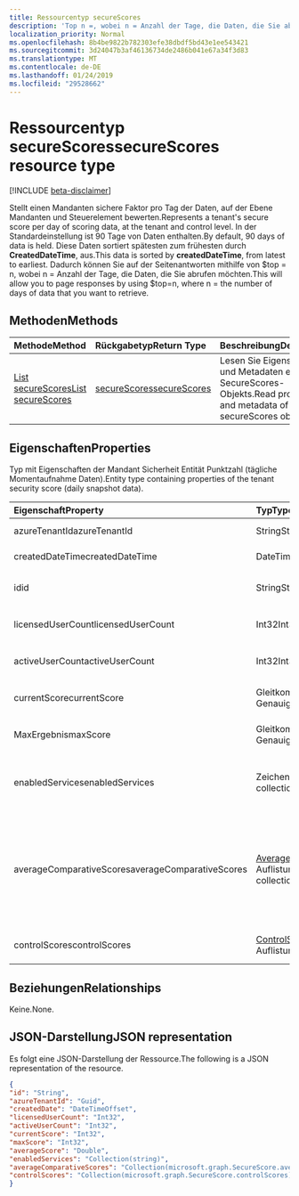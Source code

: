 ```yaml
---
title: Ressourcentyp secureScores
description: 'Top n =, wobei n = Anzahl der Tage, die Daten, die Sie abrufen möchten. '
localization_priority: Normal
ms.openlocfilehash: 8b4be9822b782303efe38dbdf5bd43e1ee543421
ms.sourcegitcommit: 3d24047b3af46136734de2486b041e67a34f3d83
ms.translationtype: MT
ms.contentlocale: de-DE
ms.lasthandoff: 01/24/2019
ms.locfileid: "29528662"
---
```

# <a name="securescores-resource-type"></a><span data-ttu-id="40d8d-103">Ressourcentyp secureScores</span><span class="sxs-lookup"><span data-stu-id="40d8d-103">secureScores resource type</span></span>

[!INCLUDE [beta-disclaimer](../../includes/beta-disclaimer.md)]

<span data-ttu-id="40d8d-104">Stellt einen Mandanten sichere Faktor pro Tag der Daten, auf der Ebene Mandanten und Steuerelement bewerten.</span><span class="sxs-lookup"><span data-stu-id="40d8d-104">Represents a tenant's secure score per day of scoring data, at the tenant and control level.</span></span> <span data-ttu-id="40d8d-105">In der Standardeinstellung ist 90 Tage von Daten enthalten.</span><span class="sxs-lookup"><span data-stu-id="40d8d-105">By default, 90 days of data is held.</span></span> <span data-ttu-id="40d8d-106">Diese Daten sortiert spätesten zum frühesten durch **CreatedDateTime**, aus.</span><span class="sxs-lookup"><span data-stu-id="40d8d-106">This data is sorted by **createdDateTime**, from latest to earliest.</span></span> <span data-ttu-id="40d8d-107">Dadurch können Sie auf der Seitenantworten mithilfe von $top = n, wobei n = Anzahl der Tage, die Daten, die Sie abrufen möchten.</span><span class="sxs-lookup"><span data-stu-id="40d8d-107">This will allow you to page responses by using $top=n, where n = the number of days of data that you want to retrieve.</span></span> 


## <a name="methods"></a><span data-ttu-id="40d8d-108">Methoden</span><span class="sxs-lookup"><span data-stu-id="40d8d-108">Methods</span></span>

| <span data-ttu-id="40d8d-109">Methode</span><span class="sxs-lookup"><span data-stu-id="40d8d-109">Method</span></span>   | <span data-ttu-id="40d8d-110">Rückgabetyp</span><span class="sxs-lookup"><span data-stu-id="40d8d-110">Return Type</span></span>|<span data-ttu-id="40d8d-111">Beschreibung</span><span class="sxs-lookup"><span data-stu-id="40d8d-111">Description</span></span>|
|:---------------|:--------|:----------|
|[<span data-ttu-id="40d8d-112">List secureScores</span><span class="sxs-lookup"><span data-stu-id="40d8d-112">List secureScores</span></span>](../api/securescores-list.md) | [<span data-ttu-id="40d8d-113">secureScores</span><span class="sxs-lookup"><span data-stu-id="40d8d-113">secureScores</span></span>](securescores.md) |<span data-ttu-id="40d8d-114">Lesen Sie Eigenschaften und Metadaten eines SecureScores-Objekts.</span><span class="sxs-lookup"><span data-stu-id="40d8d-114">Read properties and metadata of a secureScores object.</span></span>|


## <a name="properties"></a><span data-ttu-id="40d8d-115">Eigenschaften</span><span class="sxs-lookup"><span data-stu-id="40d8d-115">Properties</span></span>
<span data-ttu-id="40d8d-116">Typ mit Eigenschaften der Mandant Sicherheit Entität Punktzahl (tägliche Momentaufnahme Daten).</span><span class="sxs-lookup"><span data-stu-id="40d8d-116">Entity type containing properties of the tenant security score (daily snapshot data).</span></span>

|<span data-ttu-id="40d8d-117">Eigenschaft</span><span class="sxs-lookup"><span data-stu-id="40d8d-117">Property</span></span> |<span data-ttu-id="40d8d-118">Typ</span><span class="sxs-lookup"><span data-stu-id="40d8d-118">Type</span></span> |<span data-ttu-id="40d8d-119">Beschreibung</span><span class="sxs-lookup"><span data-stu-id="40d8d-119">Description</span></span> |
|:--|:--|:--|
|   <span data-ttu-id="40d8d-120">azureTenantId</span><span class="sxs-lookup"><span data-stu-id="40d8d-120">azureTenantId</span></span>   |   <span data-ttu-id="40d8d-121">String</span><span class="sxs-lookup"><span data-stu-id="40d8d-121">String</span></span>  |   <span data-ttu-id="40d8d-122">GUID-Zeichenfolge für Mandanten-ID ein.</span><span class="sxs-lookup"><span data-stu-id="40d8d-122">GUID string for tenant ID.</span></span>  |
|   <span data-ttu-id="40d8d-123">createdDateTime</span><span class="sxs-lookup"><span data-stu-id="40d8d-123">createdDateTime</span></span> |   <span data-ttu-id="40d8d-124">DateTimeOffset</span><span class="sxs-lookup"><span data-stu-id="40d8d-124">DateTimeOffset</span></span>  |   <span data-ttu-id="40d8d-125">Das Datum, wenn die Entität erstellt wird.</span><span class="sxs-lookup"><span data-stu-id="40d8d-125">The date when the entity is created.</span></span>  |
|   <span data-ttu-id="40d8d-126">id</span><span class="sxs-lookup"><span data-stu-id="40d8d-126">id</span></span>  |   <span data-ttu-id="40d8d-127">String</span><span class="sxs-lookup"><span data-stu-id="40d8d-127">String</span></span>  |   <span data-ttu-id="40d8d-128">Kombination von AzureTenantId_createdDateTime.</span><span class="sxs-lookup"><span data-stu-id="40d8d-128">Combination of azureTenantId_createdDateTime.</span></span>   |
|   <span data-ttu-id="40d8d-129">licensedUserCount</span><span class="sxs-lookup"><span data-stu-id="40d8d-129">licensedUserCount</span></span>   |   <span data-ttu-id="40d8d-130">Int32</span><span class="sxs-lookup"><span data-stu-id="40d8d-130">Int32</span></span>   |   <span data-ttu-id="40d8d-131">Die Anzahl der Benutzer des angegebenen Mandanten lizenziert.</span><span class="sxs-lookup"><span data-stu-id="40d8d-131">Licensed user count of the given tenant.</span></span>    |
|   <span data-ttu-id="40d8d-132">activeUserCount</span><span class="sxs-lookup"><span data-stu-id="40d8d-132">activeUserCount</span></span> |   <span data-ttu-id="40d8d-133">Int32</span><span class="sxs-lookup"><span data-stu-id="40d8d-133">Int32</span></span>   |   <span data-ttu-id="40d8d-134">Aktive Benutzeranzahl des angegebenen Mandanten.</span><span class="sxs-lookup"><span data-stu-id="40d8d-134">Active user count of the given tenant.</span></span>  |
|   <span data-ttu-id="40d8d-135">currentScore</span><span class="sxs-lookup"><span data-stu-id="40d8d-135">currentScore</span></span>    |   <span data-ttu-id="40d8d-136">Gleitkommawert mit doppelter Genauigkeit</span><span class="sxs-lookup"><span data-stu-id="40d8d-136">Double</span></span>  |   <span data-ttu-id="40d8d-137">Mandanten aktuellen erreicht Score am angegebenen Datum.</span><span class="sxs-lookup"><span data-stu-id="40d8d-137">Tenant current attained score on specified date.</span></span>    |
|   <span data-ttu-id="40d8d-138">MaxErgebnis</span><span class="sxs-lookup"><span data-stu-id="40d8d-138">maxScore</span></span> |  <span data-ttu-id="40d8d-139">Gleitkommawert mit doppelter Genauigkeit</span><span class="sxs-lookup"><span data-stu-id="40d8d-139">Double</span></span>  |   <span data-ttu-id="40d8d-140">Mandanten maximale Bewertung am angegebenen Datum.</span><span class="sxs-lookup"><span data-stu-id="40d8d-140">Tenant maximum possible score on specified date.</span></span>    |
|   <span data-ttu-id="40d8d-141">enabledServices</span><span class="sxs-lookup"><span data-stu-id="40d8d-141">enabledServices</span></span> |   <span data-ttu-id="40d8d-142">Zeichenfolgenauflistung</span><span class="sxs-lookup"><span data-stu-id="40d8d-142">String collection</span></span>   |   <span data-ttu-id="40d8d-143">Microsoft-Dienste für den Mandanten (beispielsweise Exchange online, Skype, Sharepoint).</span><span class="sxs-lookup"><span data-stu-id="40d8d-143">Microsoft-provided services for the tenant (for example, Exchange online, Skype, Sharepoint).</span></span>   |
|   <span data-ttu-id="40d8d-144">averageComparativeScores</span><span class="sxs-lookup"><span data-stu-id="40d8d-144">averageComparativeScores</span></span> |  <span data-ttu-id="40d8d-145">[AverageComparativeScore](averagecomparativescore.md) -Auflistung</span><span class="sxs-lookup"><span data-stu-id="40d8d-145">[averageComparativeScore](averagecomparativescore.md) collection</span></span>    |<span data-ttu-id="40d8d-146">Durchschnittliche Bewertung von unterschiedlichen Bereichen (beispielsweise Durchschnitt nach Branche, durchschnittliche durch Sitzplätze) und Steuerelement Kategorie (Identität, Daten, Gerät, Apps, Infrastruktur) innerhalb des Bereichs.</span><span class="sxs-lookup"><span data-stu-id="40d8d-146">Average score by different scopes (for example, average by industry, average by seating) and control category (Identity, Data, Device, Apps, Infrastructure) within the scope.</span></span> |
|   <span data-ttu-id="40d8d-147">controlScores</span><span class="sxs-lookup"><span data-stu-id="40d8d-147">controlScores</span></span> | <span data-ttu-id="40d8d-148">[ControlScore](controlscore.md) -Auflistung</span><span class="sxs-lookup"><span data-stu-id="40d8d-148">[controlScore](controlscore.md) collection</span></span>  |   <span data-ttu-id="40d8d-149">Mandanten Bewertungen für eine Gruppe von Steuerelementen enthält.</span><span class="sxs-lookup"><span data-stu-id="40d8d-149">Contains tenant scores for a set of controls.</span></span>   |


## <a name="relationships"></a><span data-ttu-id="40d8d-150">Beziehungen</span><span class="sxs-lookup"><span data-stu-id="40d8d-150">Relationships</span></span>

<span data-ttu-id="40d8d-151">Keine.</span><span class="sxs-lookup"><span data-stu-id="40d8d-151">None.</span></span>

## <a name="json-representation"></a><span data-ttu-id="40d8d-152">JSON-Darstellung</span><span class="sxs-lookup"><span data-stu-id="40d8d-152">JSON representation</span></span>

<span data-ttu-id="40d8d-153">Es folgt eine JSON-Darstellung der Ressource.</span><span class="sxs-lookup"><span data-stu-id="40d8d-153">The following is a JSON representation of the resource.</span></span>

<!-- {
  "blockType": "resource",
  "optionalProperties": [

  ],
  "@odata.type": "microsoft.graph.secureScores"
}-->

```json
{
"id": "String",
"azureTenantId": "Guid",
"createdDate": "DateTimeOffset",
"licensedUserCount": "Int32",
"activeUserCount": "Int32",
"currentScore": "Int32",
"maxScore": "Int32",
"averageScore": "Double",
"enabledServices": "Collection(string)",
"averageComparativeScores": "Collection(microsoft.graph.SecureScore.averageComparativeScores)",
"controlScores": "Collection(microsoft.graph.SecureScore.controlScores)",
}

```


<!--
{
  "type": "#page.annotation",
  "description": "secureScores resource",
  "keywords": "",
  "section": "documentation",
  "tocPath": "",
  "suppressions": [
    "Error: /api-reference/beta/resources/securescores.md:\r\n      Exception processing links.\r\n    System.ArgumentException: Link Definition was null. Link text: !INCLUDE [beta-disclaimer](../../includes/beta-disclaimer.md)\r\n      at ApiDoctor.Validation.DocFile.get_LinkDestinations()\r\n      at ApiDoctor.Validation.DocSet.ValidateLinks(Boolean includeWarnings, String[] relativePathForFiles, IssueLogger issues, Boolean requireFilenameCaseMatch, Boolean printOrphanedFiles)"
  ]
}
-->
